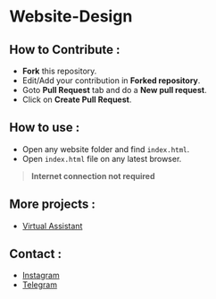 # Website-Design 

## How to Contribute :
  - **Fork** this repository.
  - Edit/Add your contribution in **Forked repository**.
  - Goto **Pull Request** tab and do a **New pull request**.
  - Click on **Create Pull Request**. 

## How to use :

- Open any website folder and find `index.html`.
- Open `index.html` file on any latest browser.

> **Internet connection not required**

## More projects : 
   
  - [Virtual Assistant](https://github.com/vishal2376/virtual-assistant)

## Contact :  
  - [Instagram](https://www.instagram.com/vishal_2376/)
  - [Telegram](https://t.me/vishal2376/)
